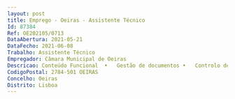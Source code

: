 ```yaml
--- 
layout: post
title: Emprego - Oeiras - Assistente Técnico
Id: 87384
Ref: OE202105/0713
DataAbertura: 2021-05-21
DataFecho: 2021-06-08
Trabalho: Assistente Técnico
Empregador: Câmara Municipal de Oeiras
Descricao: Conteúdo Funcional  •   Gestão de documentos •   Controlo de transferências documentais, registo e seus averbamentos •   Descrever documentação •   Acondicionamento de documentos •   Controlo de requisições e pesquisas documentais • Executar outras atividades de apoio geral, assim como aplicar normas de funcionamento de arquivos de acordo com métodos e procedimentos pré estabelecidos.Perfil profissional •   Orientação para o serviço público •   Análise da informação e sentido crítico •   Iniciativa e autonomia •   Otimização de recursos •   Trabalho em equipa e cooperação •   Experiência comprovada na área funcional dos arquivos.Fatores Preferenciais Experiência na área de Arquivo.
CodigoPostal: 2784-501 OEIRAS
Concelho: Oeiras
Distrito: Lisboa
--- 
```

